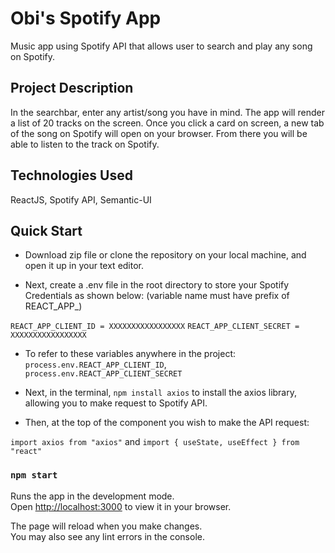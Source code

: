 # Obi's Spotify App

Music app using Spotify API that allows user to search and play any song on Spotify.

## Project Description

In the searchbar, enter any artist/song you have in mind. The app will render a list of 20 tracks on the screen. Once you click a card on screen, a new tab of the song on Spotify will open on your browser. From there you will be able to listen to the track on Spotify.

## Technologies Used

ReactJS, Spotify API, Semantic-UI

## Quick Start

- Download zip file or clone the repository on your local machine, and open it up in your text editor.

- Next, create a .env file in the root directory to store your Spotify Credentials as shown below:
(variable name must have prefix of REACT_APP_)

`REACT_APP_CLIENT_ID = XXXXXXXXXXXXXXXXX`
`REACT_APP_CLIENT_SECRET = XXXXXXXXXXXXXXXXX`

- To refer to these variables anywhere in the project: `process.env.REACT_APP_CLIENT_ID`, `process.env.REACT_APP_CLIENT_SECRET`

- Next, in the terminal, `npm install axios` to install the axios library, allowing you to make request to Spotify API.

- Then, at the top of the component you wish to make the API request:

`import axios from "axios"` and `import { useState, useEffect } from "react"`

### `npm start`

Runs the app in the development mode.\
Open [http://localhost:3000](http://localhost:3000) to view it in your browser.

The page will reload when you make changes.\
You may also see any lint errors in the console.

